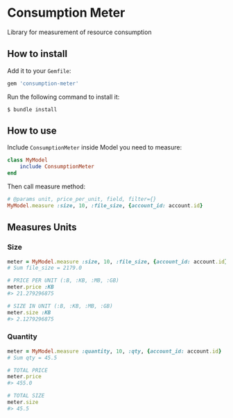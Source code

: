 # Consumption Meter 

Library for measurement of resource consumption 

## How to install

Add it to your `Gemfile`: 
```ruby
gem 'consumption-meter'
```

Run the following command to install it:
```shell
$ bundle install
```

## How to use

Include `ConsumptionMeter` inside Model you need to measure: 
```ruby
class MyModel
    include ConsumptionMeter
end
```

Then call measure method:
```ruby
# @params unit, price_per_unit, field, filter={}
MyModel.measure :size, 10, :file_size, {account_id: account.id}
```

## Measures Units

### Size

```ruby
meter = MyModel.measure :size, 10, :file_size, {account_id: account.id}
# Sum file_size = 2179.0

# PRICE PER UNIT (:B, :KB, :MB, :GB)
meter.price :KB
#> 21.279296875

# SIZE IN UNIT (:B, :KB, :MB, :GB)
meter.size :KB
#> 2.1279296875
```

### Quantity

```ruby
meter = MyModel.measure :quantity, 10, :qty, {account_id: account.id}
# Sum qty = 45.5

# TOTAL PRICE
meter.price
#> 455.0

# TOTAL SIZE
meter.size
#> 45.5
```